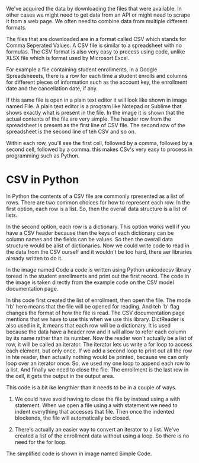 
We've acquired the data by downloading the files that were available. In other cases we might need to get data from an API or might need to scrape it from a web page. 
We often need to combine data from multiple different formats.

The files that are downloaded are in a format called CSV which stands for Comma Seperated Values. 
A CSV file is similar to a spreadsheet with no formulas. 
The CSV format is also very easy to process using code, unlike XLSX file which is format used by Microsort Excel.

For example a file containing student enrollments, in a Google Spreadsheeets, there is a row for each time a student enrolls and columns for different pieces of information such as the account key, the enrollment date and the cancellation date, if any. 

If this same file is open in a plain text editor it will look like shown in image named File.
A plain text editor is a program like Notepad or Sublime that shows exactly what is present in the file. 
In the image it is shown that the actual contents of the file are very simple. 
The header row from the spreadsheet is present as the first line of CSV file. The second row of the spreadsheet is the second line of teh CSV and so on.

Within each row, you'll see the first cell, followed by a comma, followed by a second cell, followed by a comma. this makes CSv's very easy to process in programming such as Python.

# CSV in Python

In Python the contents of a CSV file are commonly rpresented as a list of rows. 
There are two common choices for how to represent each row. 
In the first option, each row is a list. So, then the overall data structure is a list of lists. 

In the second option, each row is a dictionary. This option works well if you have a CSV header because then the keys of each dictionary can be column names and the fields can be values. So then the overall data structure would be alist of dictionaries. 
Now we could write code to read in the data from the CSV ourself and it wouldn't be too hard, there aer libraries already written to do it. 

In the image named Code a code is written using Python unicodecsv library toread in the student enrollments and print out the first record. 
The code in the image is taken directly from the example code on the CSV model documentation page.

In tihs code first created the list of enrollment, then open the file. 
The mode 'rb' here means that the file will be opened for reading. And teh 'b' flag changes the format of how the file is read.
The CSV documentation page mentions that we have to use this when we use this library.
DictReader is also used in it, it means that each row will be a dictionary. It is used because the data have a header row and it will allow to refer each column by its name rather than its number.
Now the reader won't actually be a list of row, it will be called an iterator. The iterator lets us write a for loop to access each element, but only once.
If we add a second loop to print out all the row in hte reader, then actually nothing would be printed, because we can only loop over an iterator once. So, we used my one loop to append each row to a list. And finally we need to close the file. 
The enrollment is the last row in the cell, it gets the output in the output area. 

This code is a bit ike lengthier than it needs to be in a couple of ways.
1. We could have avoid having to close the file by instead using a with statement. 
When we open a file using a with statement we need to indent everything that accesses that file. Then once the indented blockends, the file will automatically be closed.

2. There's actually an easier way to convert an iterator to a list. We've created a list of the enrollment data without using a loop. So there is no need for the for loop. 

The simplified code is shown in image named Simple Code.

